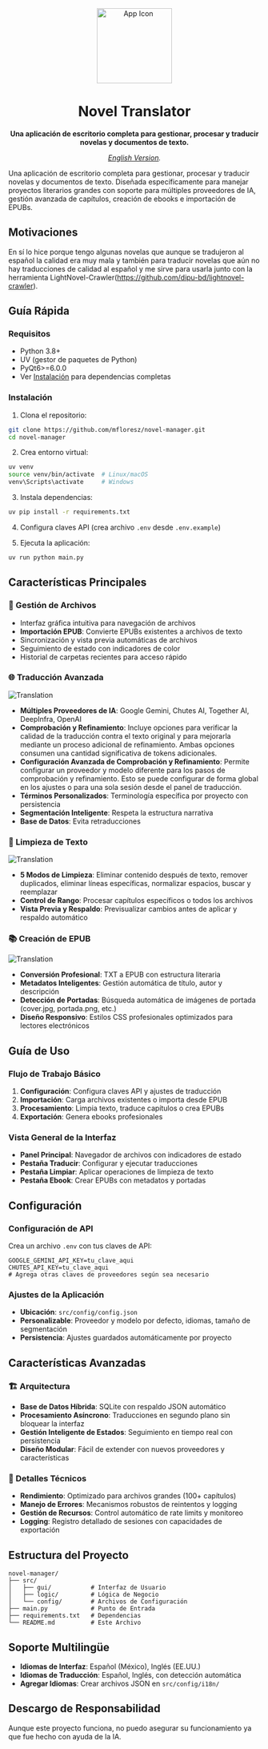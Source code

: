<div align="center">
  <img src="src/gui/icons/app.png" width="150" height="150" alt="App Icon" />
  <h1>Novel Translator</h1>
  <p>
    <b>Una aplicación de escritorio completa para gestionar, procesar y traducir novelas y documentos de texto.</b>
  </p>
  <p>
    <i><a href="README.md">English Version</a>.</i>
  </p>
</div>

Una aplicación de escritorio completa para gestionar, procesar y traducir novelas y documentos de texto. Diseñada específicamente para manejar proyectos literarios grandes con soporte para múltiples proveedores de IA, gestión avanzada de capítulos, creación de ebooks e importación de EPUBs.

## Motivaciones

En sí lo hice porque tengo algunas novelas que aunque se tradujeron al español la calidad era muy mala y también para traducir novelas que aún no hay traducciones de calidad al español y me sirve para usarla junto con la herramienta LightNovel-Crawler(https://github.com/dipu-bd/lightnovel-crawler).

## Guía Rápida

### Requisitos
- Python 3.8+
- UV (gestor de paquetes de Python)
- PyQt6>=6.0.0
- Ver [Instalación](#instalación) para dependencias completas

### Instalación
1. Clona el repositorio:
```bash
git clone https://github.com/mfloresz/novel-manager.git
cd novel-manager
```

2. Crea entorno virtual:
```bash
uv venv
source venv/bin/activate  # Linux/macOS
venv\Scripts\activate     # Windows
```

3. Instala dependencias:
```bash
uv pip install -r requirements.txt
```

4. Configura claves API (crea archivo `.env` desde `.env.example`)

5. Ejecuta la aplicación:
```bash
uv run python main.py
```

## Características Principales

### 📁 Gestión de Archivos
- Interfaz gráfica intuitiva para navegación de archivos
- **Importación EPUB**: Convierte EPUBs existentes a archivos de texto
- Sincronización y vista previa automáticas de archivos
- Seguimiento de estado con indicadores de color
- Historial de carpetas recientes para acceso rápido

### 🌐 Traducción Avanzada
![Translation](assets/translate.webp)

- **Múltiples Proveedores de IA**: Google Gemini, Chutes AI, Together AI, DeepInfra, OpenAI
- **Comprobación y Refinamiento**: Incluye opciones para verificar la calidad de la traducción contra el texto original y para mejorarla mediante un proceso adicional de refinamiento. Ambas opciones consumen una cantidad significativa de tokens adicionales.
- **Configuración Avanzada de Comprobación y Refinamiento**: Permite configurar un proveedor y modelo diferente para los pasos de comprobación y refinamiento. Esto se puede configurar de forma global en los ajustes o para una sola sesión desde el panel de traducción.
- **Términos Personalizados**: Terminología específica por proyecto con persistencia
- **Segmentación Inteligente**: Respeta la estructura narrativa
- **Base de Datos**: Evita retraducciones

### 🧹 Limpieza de Texto
![Translation](assets/clean.webp)

- **5 Modos de Limpieza**: Eliminar contenido después de texto, remover duplicados, eliminar líneas específicas, normalizar espacios, buscar y reemplazar
- **Control de Rango**: Procesar capítulos específicos o todos los archivos
- **Vista Previa y Respaldo**: Previsualizar cambios antes de aplicar y respaldo automático

### 📚 Creación de EPUB
![Translation](assets/ebook.webp)

- **Conversión Profesional**: TXT a EPUB con estructura literaria
- **Metadatos Inteligentes**: Gestión automática de título, autor y descripción
- **Detección de Portadas**: Búsqueda automática de imágenes de portada (cover.jpg, portada.png, etc.)
- **Diseño Responsivo**: Estilos CSS profesionales optimizados para lectores electrónicos

## Guía de Uso

### Flujo de Trabajo Básico
1. **Configuración**: Configura claves API y ajustes de traducción
2. **Importación**: Carga archivos existentes o importa desde EPUB
3. **Procesamiento**: Limpia texto, traduce capítulos o crea EPUBs
4. **Exportación**: Genera ebooks profesionales

### Vista General de la Interfaz
- **Panel Principal**: Navegador de archivos con indicadores de estado
- **Pestaña Traducir**: Configurar y ejecutar traducciones
- **Pestaña Limpiar**: Aplicar operaciones de limpieza de texto
- **Pestaña Ebook**: Crear EPUBs con metadatos y portadas

## Configuración

### Configuración de API
Crea un archivo `.env` con tus claves de API:
```env
GOOGLE_GEMINI_API_KEY=tu_clave_aqui
CHUTES_API_KEY=tu_clave_aqui
# Agrega otras claves de proveedores según sea necesario
```

### Ajustes de la Aplicación
- **Ubicación**: `src/config/config.json`
- **Personalizable**: Proveedor y modelo por defecto, idiomas, tamaño de segmentación
- **Persistencia**: Ajustes guardados automáticamente por proyecto

## Características Avanzadas

### 🏗️ Arquitectura
- **Base de Datos Híbrida**: SQLite con respaldo JSON automático
- **Procesamiento Asíncrono**: Traducciones en segundo plano sin bloquear la interfaz
- **Gestión Inteligente de Estados**: Seguimiento en tiempo real con persistencia
- **Diseño Modular**: Fácil de extender con nuevos proveedores y características

### 🔧 Detalles Técnicos
- **Rendimiento**: Optimizado para archivos grandes (100+ capítulos)
- **Manejo de Errores**: Mecanismos robustos de reintentos y logging
- **Gestión de Recursos**: Control automático de rate limits y monitoreo
- **Logging**: Registro detallado de sesiones con capacidades de exportación

## Estructura del Proyecto
```
novel-manager/
├── src/
│   ├── gui/           # Interfaz de Usuario
│   ├── logic/         # Lógica de Negocio
│   └── config/        # Archivos de Configuración
├── main.py            # Punto de Entrada
├── requirements.txt   # Dependencias
└── README.md          # Este Archivo
```

## Soporte Multilingüe
- **Idiomas de Interfaz**: Español (México), Inglés (EE.UU.)
- **Idiomas de Traducción**: Español, Inglés, con detección automática
- **Agregar Idiomas**: Crear archivos JSON en `src/config/i18n/`

## Descargo de Responsabilidad
Aunque este proyecto funciona, no puedo asegurar su funcionamiento ya que fue hecho con ayuda de la IA.
